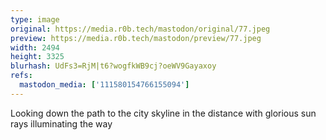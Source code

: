 ```yaml
---
type: image
original: https://media.r0b.tech/mastodon/original/77.jpeg
preview: https://media.r0b.tech/mastodon/preview/77.jpeg
width: 2494
height: 3325
blurhash: UdFs3=RjM|t6?wogfkWB9cj?oeWV9Gayaxoy
refs:
  mastodon_media: ['111580154766155094']
---
```


Looking down the path to the city skyline in the distance with glorious sun rays illuminating the way
